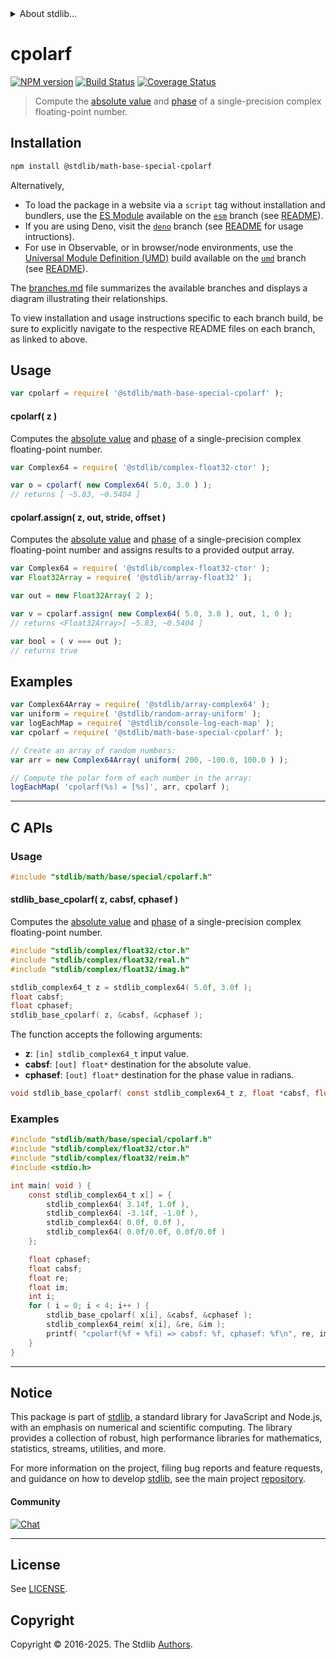 <!--

@license Apache-2.0

Copyright (c) 2025 The Stdlib Authors.

Licensed under the Apache License, Version 2.0 (the "License");
you may not use this file except in compliance with the License.
You may obtain a copy of the License at

   http://www.apache.org/licenses/LICENSE-2.0

Unless required by applicable law or agreed to in writing, software
distributed under the License is distributed on an "AS IS" BASIS,
WITHOUT WARRANTIES OR CONDITIONS OF ANY KIND, either express or implied.
See the License for the specific language governing permissions and
limitations under the License.

-->


<details>
  <summary>
    About stdlib...
  </summary>
  <p>We believe in a future in which the web is a preferred environment for numerical computation. To help realize this future, we've built stdlib. stdlib is a standard library, with an emphasis on numerical and scientific computation, written in JavaScript (and C) for execution in browsers and in Node.js.</p>
  <p>The library is fully decomposable, being architected in such a way that you can swap out and mix and match APIs and functionality to cater to your exact preferences and use cases.</p>
  <p>When you use stdlib, you can be absolutely certain that you are using the most thorough, rigorous, well-written, studied, documented, tested, measured, and high-quality code out there.</p>
  <p>To join us in bringing numerical computing to the web, get started by checking us out on <a href="https://github.com/stdlib-js/stdlib">GitHub</a>, and please consider <a href="https://opencollective.com/stdlib">financially supporting stdlib</a>. We greatly appreciate your continued support!</p>
</details>

# cpolarf

[![NPM version][npm-image]][npm-url] [![Build Status][test-image]][test-url] [![Coverage Status][coverage-image]][coverage-url] <!-- [![dependencies][dependencies-image]][dependencies-url] -->

> Compute the [absolute value][@stdlib/math/base/special/cabsf] and [phase][@stdlib/math/base/special/cphasef] of a single-precision complex floating-point number.

<section class="intro">

</section>

<!-- /.intro -->

<section class="installation">

## Installation

```bash
npm install @stdlib/math-base-special-cpolarf
```

Alternatively,

-   To load the package in a website via a `script` tag without installation and bundlers, use the [ES Module][es-module] available on the [`esm`][esm-url] branch (see [README][esm-readme]).
-   If you are using Deno, visit the [`deno`][deno-url] branch (see [README][deno-readme] for usage intructions).
-   For use in Observable, or in browser/node environments, use the [Universal Module Definition (UMD)][umd] build available on the [`umd`][umd-url] branch (see [README][umd-readme]).

The [branches.md][branches-url] file summarizes the available branches and displays a diagram illustrating their relationships.

To view installation and usage instructions specific to each branch build, be sure to explicitly navigate to the respective README files on each branch, as linked to above.

</section>

<section class="usage">

## Usage

```javascript
var cpolarf = require( '@stdlib/math-base-special-cpolarf' );
```

#### cpolarf( z )

Computes the [absolute value][@stdlib/math/base/special/cabsf] and [phase][@stdlib/math/base/special/cphasef] of a single-precision complex floating-point number.

```javascript
var Complex64 = require( '@stdlib/complex-float32-ctor' );

var o = cpolarf( new Complex64( 5.0, 3.0 ) );
// returns [ ~5.83, ~0.5404 ]
```

#### cpolarf.assign( z, out, stride, offset )

Computes the [absolute value][@stdlib/math/base/special/cabsf] and [phase][@stdlib/math/base/special/cphasef] of a single-precision complex floating-point number and assigns results to a provided output array.

```javascript
var Complex64 = require( '@stdlib/complex-float32-ctor' );
var Float32Array = require( '@stdlib/array-float32' );

var out = new Float32Array( 2 );

var v = cpolarf.assign( new Complex64( 5.0, 3.0 ), out, 1, 0 );
// returns <Float32Array>[ ~5.83, ~0.5404 ]

var bool = ( v === out );
// returns true
```

</section>

<!-- /.usage -->

<section class="examples">

## Examples

<!-- eslint no-undef: "error" -->

```javascript
var Complex64Array = require( '@stdlib/array-complex64' );
var uniform = require( '@stdlib/random-array-uniform' );
var logEachMap = require( '@stdlib/console-log-each-map' );
var cpolarf = require( '@stdlib/math-base-special-cpolarf' );

// Create an array of random numbers:
var arr = new Complex64Array( uniform( 200, -100.0, 100.0 ) );

// Compute the polar form of each number in the array:
logEachMap( 'cpolarf(%s) = [%s]', arr, cpolarf );
```

</section>

<!-- /.examples -->

<!-- C interface documentation. -->

* * *

<section class="c">

## C APIs

<!-- Section to include introductory text. Make sure to keep an empty line after the intro `section` element and another before the `/section` close. -->

<section class="intro">

</section>

<!-- /.intro -->

<!-- C usage documentation. -->

<section class="usage">

### Usage

```c
#include "stdlib/math/base/special/cpolarf.h"
```

#### stdlib_base_cpolarf( z, cabsf, cphasef )

Computes the [absolute value][@stdlib/math/base/special/cabsf] and [phase][@stdlib/math/base/special/cphasef] of a single-precision complex floating-point number.

```c
#include "stdlib/complex/float32/ctor.h"
#include "stdlib/complex/float32/real.h"
#include "stdlib/complex/float32/imag.h"

stdlib_complex64_t z = stdlib_complex64( 5.0f, 3.0f );
float cabsf;
float cphasef;
stdlib_base_cpolarf( z, &cabsf, &cphasef );
```

The function accepts the following arguments:

-   **z**: `[in] stdlib_complex64_t` input value.
-   **cabsf**: `[out] float*` destination for the absolute value.
-   **cphasef**: `[out] float*` destination for the phase value in radians.

```c
void stdlib_base_cpolarf( const stdlib_complex64_t z, float *cabsf, float *cphasef );
```

</section>

<!-- /.usage -->

<!-- C API usage notes. Make sure to keep an empty line after the `section` element and another before the `/section` close. -->

<section class="notes">

</section>

<!-- /.notes -->

<!-- C API usage examples. -->

<section class="examples">

### Examples

```c
#include "stdlib/math/base/special/cpolarf.h"
#include "stdlib/complex/float32/ctor.h"
#include "stdlib/complex/float32/reim.h"
#include <stdio.h>

int main( void ) {
    const stdlib_complex64_t x[] = {
        stdlib_complex64( 3.14f, 1.0f ),
        stdlib_complex64( -3.14f, -1.0f ),
        stdlib_complex64( 0.0f, 0.0f ),
        stdlib_complex64( 0.0f/0.0f, 0.0f/0.0f )
    };

    float cphasef;
    float cabsf;
    float re;
    float im;
    int i;
    for ( i = 0; i < 4; i++ ) {
        stdlib_base_cpolarf( x[i], &cabsf, &cphasef );
        stdlib_complex64_reim( x[i], &re, &im );
        printf( "cpolarf(%f + %fi) => cabsf: %f, cphasef: %f\n", re, im, cabsf, cphasef );
    }
}
```

</section>

<!-- /.examples -->

</section>

<!-- /.c -->

<!-- Section for related `stdlib` packages. Do not manually edit this section, as it is automatically populated. -->

<section class="related">

</section>

<!-- /.related -->

<!-- Section for all links. Make sure to keep an empty line after the `section` element and another before the `/section` close. -->


<section class="main-repo" >

* * *

## Notice

This package is part of [stdlib][stdlib], a standard library for JavaScript and Node.js, with an emphasis on numerical and scientific computing. The library provides a collection of robust, high performance libraries for mathematics, statistics, streams, utilities, and more.

For more information on the project, filing bug reports and feature requests, and guidance on how to develop [stdlib][stdlib], see the main project [repository][stdlib].

#### Community

[![Chat][chat-image]][chat-url]

---

## License

See [LICENSE][stdlib-license].


## Copyright

Copyright &copy; 2016-2025. The Stdlib [Authors][stdlib-authors].

</section>

<!-- /.stdlib -->

<!-- Section for all links. Make sure to keep an empty line after the `section` element and another before the `/section` close. -->

<section class="links">

[npm-image]: http://img.shields.io/npm/v/@stdlib/math-base-special-cpolarf.svg
[npm-url]: https://npmjs.org/package/@stdlib/math-base-special-cpolarf

[test-image]: https://github.com/stdlib-js/math-base-special-cpolarf/actions/workflows/test.yml/badge.svg?branch=main
[test-url]: https://github.com/stdlib-js/math-base-special-cpolarf/actions/workflows/test.yml?query=branch:main

[coverage-image]: https://img.shields.io/codecov/c/github/stdlib-js/math-base-special-cpolarf/main.svg
[coverage-url]: https://codecov.io/github/stdlib-js/math-base-special-cpolarf?branch=main

<!--

[dependencies-image]: https://img.shields.io/david/stdlib-js/math-base-special-cpolarf.svg
[dependencies-url]: https://david-dm.org/stdlib-js/math-base-special-cpolarf/main

-->

[chat-image]: https://img.shields.io/gitter/room/stdlib-js/stdlib.svg
[chat-url]: https://app.gitter.im/#/room/#stdlib-js_stdlib:gitter.im

[stdlib]: https://github.com/stdlib-js/stdlib

[stdlib-authors]: https://github.com/stdlib-js/stdlib/graphs/contributors

[umd]: https://github.com/umdjs/umd
[es-module]: https://developer.mozilla.org/en-US/docs/Web/JavaScript/Guide/Modules

[deno-url]: https://github.com/stdlib-js/math-base-special-cpolarf/tree/deno
[deno-readme]: https://github.com/stdlib-js/math-base-special-cpolarf/blob/deno/README.md
[umd-url]: https://github.com/stdlib-js/math-base-special-cpolarf/tree/umd
[umd-readme]: https://github.com/stdlib-js/math-base-special-cpolarf/blob/umd/README.md
[esm-url]: https://github.com/stdlib-js/math-base-special-cpolarf/tree/esm
[esm-readme]: https://github.com/stdlib-js/math-base-special-cpolarf/blob/esm/README.md
[branches-url]: https://github.com/stdlib-js/math-base-special-cpolarf/blob/main/branches.md

[stdlib-license]: https://raw.githubusercontent.com/stdlib-js/math-base-special-cpolarf/main/LICENSE

[@stdlib/math/base/special/cabsf]: https://github.com/stdlib-js/math-base-special-cabsf

[@stdlib/math/base/special/cphasef]: https://github.com/stdlib-js/math-base-special-cphasef

<!-- <related-links> -->

<!-- </related-links> -->

</section>

<!-- /.links -->
